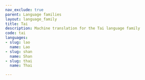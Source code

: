```yaml
---
nav_exclude: true
parent: Language families
layout: language_family
title: Tai
description: Machine translation for the Tai language family
code: tai
languages:
- slug: lao
  name: Lao
- slug: shan
  name: Shan
- slug: thai
  name: Thai

---
```


